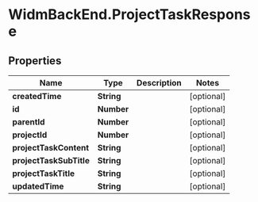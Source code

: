 # WidmBackEnd.ProjectTaskResponse

## Properties

Name | Type | Description | Notes
------------ | ------------- | ------------- | -------------
**createdTime** | **String** |  | [optional] 
**id** | **Number** |  | [optional] 
**parentId** | **Number** |  | [optional] 
**projectId** | **Number** |  | [optional] 
**projectTaskContent** | **String** |  | [optional] 
**projectTaskSubTitle** | **String** |  | [optional] 
**projectTaskTitle** | **String** |  | [optional] 
**updatedTime** | **String** |  | [optional] 


